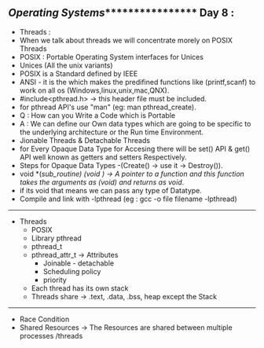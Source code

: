 *********************************Operating Systems*************************************************
Day 8 :
---------------------------------------------------------------------------------------------------
* Threads :
* When we talk about threads we will concentrate morely on POSIX Threads
* POSIX : Portable Operating System interfaces for Unices 
* Unices (All the unix variants)
* POSIX is a Standard defined by IEEE
* ANSI - it is the which makes the predifined functions like (printf,scanf) to work on all os (Windows,linux,unix,mac,QNX).
* #include<pthread.h> -> this header file must be included.
* for pthread API's use "man" (eg: man pthread_create).
* Q : How can you Write a Code which is Portable
* A : We can define our Own data types which are going to be specific to the underlying architecture or the Run time Environment.
* Jionable Threads & Detachable Threads 
* for Every Opaque Data Type for Accesing there will be set() API & get() API well known as getters and setters Respectively.
* Steps for Opaque Data Types -(Create() -> use it -> Destroy()).
* void *(*sub_routine) (void *) -> A pointer to a function and this function takes the arguments as (void*) and returns as void*.
* if its void that means we can pass any type of Datatype.
* Compile and link with -lpthread (eg : gcc -o file filename -lpthread)
---------------------------------------------------------------------------------------------------------
* Threads
    * POSIX
    * Library pthread
    * pthread_t
    * pthread_attr_t -> Attributes
        * Joinable - detachable
        * Scheduling policy
        * priority
    * Each thread has its own stack
    * Threads share -> .text, .data, .bss, heap except the Stack
----------------------------------------------------------------------------------------------------------
* Race Condition
* Shared Resources -> The Resources are shared between multiple processes /threads 